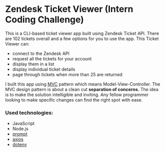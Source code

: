 # Zendesk Ticket Viewer (Intern Coding Challenge)

This is a CLI-based ticket viewer app built using Zendesk Ticket API. There are 102 tickets overall and a few options for you to use the app. This Ticket Viewer can:

- connect to the Zendesk API
- request all the tickets for your account
- display them in a list
- display individual ticket details
- page through tickets when more than 25 are returned

I built this app using [MVC](https://medium.com/@ToddZebert/a-walk-through-of-a-simple-javascript-mvc-implementation-c188a69138dc) pattern which means Model-View-Controller. The MVC design pattern is about a clean cut **separation of concerns.** The idea is to make the solution intelligible and inviting. Any fellow programmer looking to make specific changes can find the right spot with ease.

### Used technologies:

- JavaScript
- Node.js
- [prompt](https://www.npmjs.com/package/prompt)
- [axios](https://www.npmjs.com/package/axios)
- [dotenv](https://www.npmjs.com/package/dotenv)
